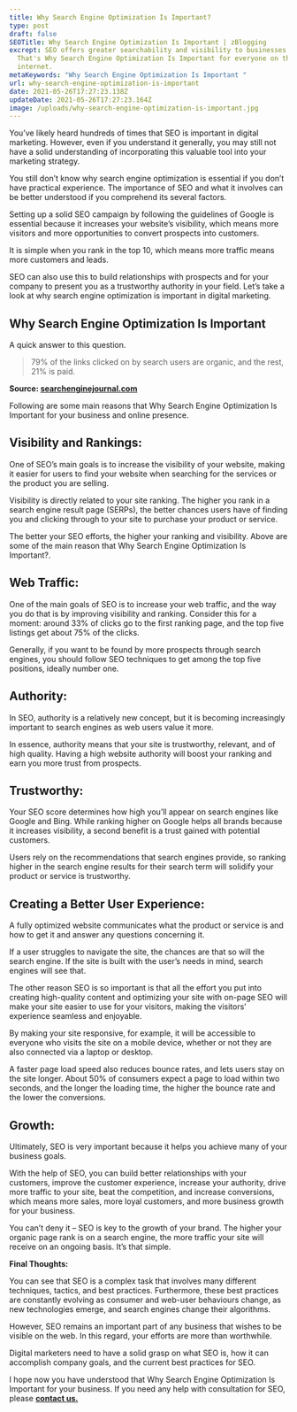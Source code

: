 ```yaml
---
title: Why Search Engine Optimization Is Important?
type: post
draft: false
SEOTitle: Why Search Engine Optimization Is Important | zBlogging
excrept: SEO offers greater searchability and visibility to businesses on SERPs.
  That's Why Search Engine Optimization Is Important for everyone on the
  internet.
metaKeywords: "Why Search Engine Optimization Is Important "
url: why-search-engine-optimization-is-important
date: 2021-05-26T17:27:23.138Z
updateDate: 2021-05-26T17:27:23.164Z
image: /uploads/why-search-engine-optimization-is-important.jpg
---
```

You’ve likely heard hundreds of times that SEO is important in digital marketing. However, even if you understand it generally, you may still not have a solid understanding of incorporating this valuable tool into your marketing strategy.

You still don’t know why search engine optimization is essential if you don’t have practical experience. The importance of SEO and what it involves can be better understood if you comprehend its several factors.

Setting up a solid SEO campaign by following the guidelines of Google is essential because it increases your website’s visibility, which means more visitors and more opportunities to convert prospects into customers.

It is simple when you rank in the top 10, which means more traffic means more customers and leads.

SEO can also use this to build relationships with prospects and for your company to present you as a trustworthy authority in your field. Let’s take a look at why search engine optimization is important in digital marketing.

## Why Search Engine Optimization Is Important

A quick answer to this question.

> 79% of the links clicked on by search users are organic, and the rest, 21% is paid.

**Source: [searchenginejournal.com](https://searchenginejournal.com/)**

Following are some main reasons that Why Search Engine Optimization Is Important for your business and online presence.

## **Visibility and Rankings**:

One of SEO’s main goals is to increase the visibility of your website, making it easier for users to find your website when searching for the services or the product you are selling.

Visibility is directly related to your site ranking. The higher you rank in a search engine result page (SERPs), the better chances users have of finding you and clicking through to your site to purchase your product or service.

The better your SEO efforts, the higher your ranking and visibility. Above are some of the main reason that Why Search Engine Optimization Is Important?.

## **Web Traffic**:

One of the main goals of SEO is to increase your web traffic, and the way you do that is by improving visibility and ranking. Consider this for a moment: around 33% of clicks go to the first ranking page, and the top five listings get about 75% of the clicks.

Generally, if you want to be found by more prospects through search engines, you should follow SEO techniques to get among the top five positions, ideally number one.

## **Authority**:

In SEO, authority is a relatively new concept, but it is becoming increasingly important to search engines as web users value it more.

In essence, authority means that your site is trustworthy, relevant, and of high quality. Having a high website authority will boost your ranking and earn you more trust from prospects.

## **Trustworthy**:

Your SEO score determines how high you’ll appear on search engines like Google and Bing. While ranking higher on Google helps all brands because it increases visibility, a second benefit is a trust gained with potential customers.

Users rely on the recommendations that search engines provide, so ranking higher in the search engine results for their search term will solidify your product or service is trustworthy.

## **Creating a Better User Experience**:

A fully optimized website communicates what the product or service is and how to get it and answer any questions concerning it. 

If a user struggles to navigate the site, the chances are that so will the search engine. If the site is built with the user’s needs in mind, search engines will see that.

The other reason SEO is so important is that all the effort you put into creating high-quality content and optimizing your site with on-page SEO will make your site easier to use for your visitors, making the visitors’ experience seamless and enjoyable.

By making your site responsive, for example, it will be accessible to everyone who visits the site on a mobile device, whether or not they are also connected via a laptop or desktop. 

A faster page load speed also reduces bounce rates, and lets users stay on the site longer. About 50% of consumers expect a page to load within two seconds, and the longer the loading time, the higher the bounce rate and the lower the conversions.

## **Growth**:

Ultimately, SEO is very important because it helps you achieve many of your business goals. 

With the help of SEO, you can build better relationships with your customers, improve the customer experience, increase your authority, drive more traffic to your site, beat the competition, and increase conversions, which means more sales, more loyal customers, and more business growth for your business.

You can’t deny it – SEO is key to the growth of your brand. The higher your organic page rank is on a search engine, the more traffic your site will receive on an ongoing basis. It’s that simple.

**Final Thoughts:**

You can see that SEO is a complex task that involves many different techniques, tactics, and best practices. Furthermore, these best practices are constantly evolving as consumer and web-user behaviours change, as new technologies emerge, and search engines change their algorithms. 

However, SEO remains an important part of any business that wishes to be visible on the web. In this regard, your efforts are more than worthwhile.

Digital marketers need to have a solid grasp on what SEO is, how it can accomplish company goals, and the current best practices for SEO.

I hope now you have understood that Why Search Engine Optimization Is Important for your business. If you need any help with consultation for SEO, please **[contact us.](https://zblogging.com/contact-us/)**
